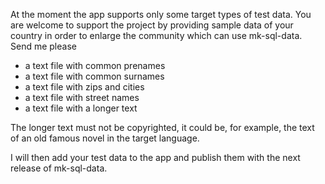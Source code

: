 At the moment the app supports only some target types of test data. You are welcome to support the project by providing sample data of your country in order to enlarge the community which can use mk-sql-data. Send me please

- a text file with common prenames
- a text file with common surnames
- a text file with zips and cities
- a text file with street names
- a text file with a longer text

The longer text must not be copyrighted, it could be, for example, the text of an old famous novel in the target language.

I will then add your test data to the app and publish them with the next release of mk-sql-data.